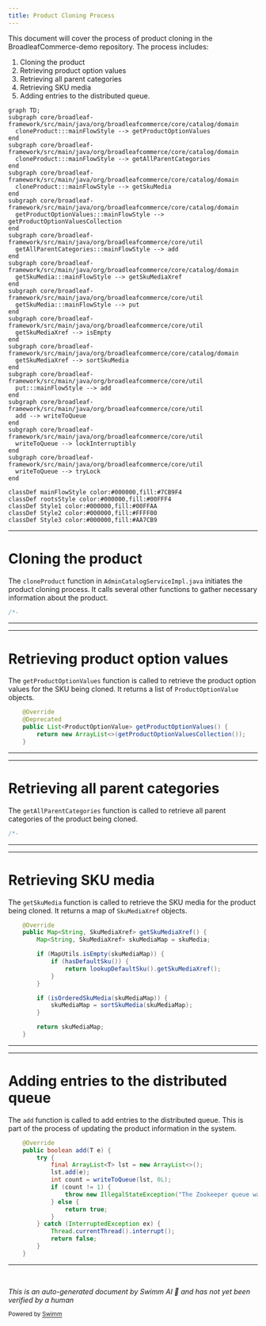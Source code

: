 ```yaml
---
title: Product Cloning Process
---
```

This document will cover the process of product cloning in the BroadleafCommerce-demo repository. The process includes:

1. Cloning the product
2. Retrieving product option values
3. Retrieving all parent categories
4. Retrieving SKU media
5. Adding entries to the distributed queue.

```mermaid
graph TD;
subgraph core/broadleaf-framework/src/main/java/org/broadleafcommerce/core/catalog/domain
  cloneProduct:::mainFlowStyle --> getProductOptionValues
end
subgraph core/broadleaf-framework/src/main/java/org/broadleafcommerce/core/catalog/domain
  cloneProduct:::mainFlowStyle --> getAllParentCategories
end
subgraph core/broadleaf-framework/src/main/java/org/broadleafcommerce/core/catalog/domain
  cloneProduct:::mainFlowStyle --> getSkuMedia
end
subgraph core/broadleaf-framework/src/main/java/org/broadleafcommerce/core/catalog/domain
  getProductOptionValues:::mainFlowStyle --> getProductOptionValuesCollection
end
subgraph core/broadleaf-framework/src/main/java/org/broadleafcommerce/core/util
  getAllParentCategories:::mainFlowStyle --> add
end
subgraph core/broadleaf-framework/src/main/java/org/broadleafcommerce/core/catalog/domain
  getSkuMedia:::mainFlowStyle --> getSkuMediaXref
end
subgraph core/broadleaf-framework/src/main/java/org/broadleafcommerce/core/util
  getSkuMedia:::mainFlowStyle --> put
end
subgraph core/broadleaf-framework/src/main/java/org/broadleafcommerce/core/util
  getSkuMediaXref --> isEmpty
end
subgraph core/broadleaf-framework/src/main/java/org/broadleafcommerce/core/catalog/domain
  getSkuMediaXref --> sortSkuMedia
end
subgraph core/broadleaf-framework/src/main/java/org/broadleafcommerce/core/util
  put:::mainFlowStyle --> add
end
subgraph core/broadleaf-framework/src/main/java/org/broadleafcommerce/core/util
  add --> writeToQueue
end
subgraph core/broadleaf-framework/src/main/java/org/broadleafcommerce/core/util
  writeToQueue --> lockInterruptibly
end
subgraph core/broadleaf-framework/src/main/java/org/broadleafcommerce/core/util
  writeToQueue --> tryLock
end

classDef mainFlowStyle color:#000000,fill:#7CB9F4
classDef rootsStyle color:#000000,fill:#00FFF4
classDef Style1 color:#000000,fill:#00FFAA
classDef Style2 color:#000000,fill:#FFFF00
classDef Style3 color:#000000,fill:#AA7CB9
```

<SwmSnippet path="/admin/broadleaf-admin-module/src/main/java/org/broadleafcommerce/admin/server/service/AdminCatalogServiceImpl.java" line="1">

---

# Cloning the product

The `cloneProduct` function in `AdminCatalogServiceImpl.java` initiates the product cloning process. It calls several other functions to gather necessary information about the product.

```java
/*-
```

---

</SwmSnippet>

<SwmSnippet path="/core/broadleaf-framework/src/main/java/org/broadleafcommerce/core/catalog/domain/SkuImpl.java" line="1047">

---

# Retrieving product option values

The `getProductOptionValues` function is called to retrieve the product option values for the SKU being cloned. It returns a list of `ProductOptionValue` objects.

```java
    @Override
    @Deprecated
    public List<ProductOptionValue> getProductOptionValues() {
        return new ArrayList<>(getProductOptionValuesCollection());
    }
```

---

</SwmSnippet>

<SwmSnippet path="/core/broadleaf-framework/src/main/java/org/broadleafcommerce/core/catalog/domain/CategoryImpl.java" line="1">

---

# Retrieving all parent categories

The `getAllParentCategories` function is called to retrieve all parent categories of the product being cloned.

```java
/*-
```

---

</SwmSnippet>

<SwmSnippet path="/core/broadleaf-framework/src/main/java/org/broadleafcommerce/core/catalog/domain/SkuImpl.java" line="929">

---

# Retrieving SKU media

The `getSkuMedia` function is called to retrieve the SKU media for the product being cloned. It returns a map of `SkuMediaXref` objects.

```java
    @Override
    public Map<String, SkuMediaXref> getSkuMediaXref() {
        Map<String, SkuMediaXref> skuMediaMap = skuMedia;

        if (MapUtils.isEmpty(skuMediaMap)) {
            if (hasDefaultSku()) {
                return lookupDefaultSku().getSkuMediaXref();
            }
        }

        if (isOrderedSkuMedia(skuMediaMap)) {
            skuMediaMap = sortSkuMedia(skuMediaMap);
        }

        return skuMediaMap;
    }
```

---

</SwmSnippet>

<SwmSnippet path="/core/broadleaf-framework/src/main/java/org/broadleafcommerce/core/util/queue/ZookeeperDistributedQueue.java" line="359">

---

# Adding entries to the distributed queue

The `add` function is called to add entries to the distributed queue. This is part of the process of updating the product information in the system.

```java
    @Override
    public boolean add(T e) {
        try {
            final ArrayList<T> lst = new ArrayList<>();
            lst.add(e);
            int count = writeToQueue(lst, 0L);
            if (count != 1) {
                throw new IllegalStateException("The Zookeeper queue was full.");
            } else {
                return true;
            }
        } catch (InterruptedException ex) {
            Thread.currentThread().interrupt();
            return false;
        }
    }
```

---

</SwmSnippet>

&nbsp;

*This is an auto-generated document by Swimm AI 🌊 and has not yet been verified by a human*

<SwmMeta version="3.0.0" repo-id="Z2l0aHViJTNBJTNBQnJvYWRsZWFmQ29tbWVyY2UtZGVtbyUzQSUzQWdpbGFkbmF2b3Q=" repo-name="BroadleafCommerce-demo" doc-type="flows"><sup>Powered by [Swimm](/)</sup></SwmMeta>
